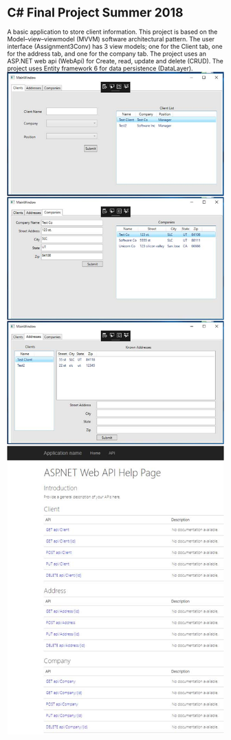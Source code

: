 # C# Final Project Summer 2018
A basic application to store client information.
This project is based on the Model–view–viewmodel (MVVM) software architectural pattern.
The user interface (Assignment3Conv) has 3 view models; one for the Client tab, one for the address tab, and one for the company tab.
The project uses an ASP.NET web api (WebApi) for Create, read, update and delete (CRUD).
The project uses Entity framework 6 for data persistence (DataLayer).
![](https://github.com/chardur/c-FinalSummer18/blob/master/clientTab.jpg)
![](https://github.com/chardur/c-FinalSummer18/blob/master/companyTab.jpg)
![](https://github.com/chardur/c-FinalSummer18/blob/master/addressTab.jpg)
![](https://github.com/chardur/c-FinalSummer18/blob/master/api.jpg)
